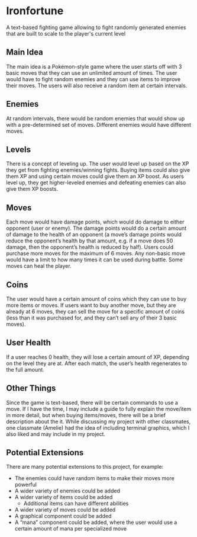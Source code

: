 # Ironfortune
A text-based fighting game allowing to fight randomly generated enemies that are built to scale to the player's current level
## Main Idea
The main idea is a Pokémon-style game where the user starts off with 3 basic moves that they can use an unlimited amount of times. The user would have to fight random enemies and they can use items to improve their moves. The users will also receive a random item at certain intervals.
## Enemies
At random intervals, there would be random enemies that would show up with a pre-determined set of moves. Different enemies would have different moves.
## Levels
There is a concept of leveling up. The user would level up based on the XP they get from fighting enemies/winning fights. Buying items could also give them XP and using certain moves could give them an XP boost. As users level up, they get higher-leveled enemies and defeating enemies can also give them XP boosts.
## Moves
Each move would have damage points, which would do damage to either opponent (user or enemy). The damage points would do a certain amount of damage to the health of an opponent (a move’s damage points would reduce the opponent’s health by that amount, e.g. if a move does 50 damage, then the opponent’s health is reduced by half). Users could purchase more moves for the maximum of 6 moves. Any non-basic move would have a limit to how many times it can be used during battle. Some moves can heal the player.
## Coins
The user would have a certain amount of coins which they can use to buy more items or moves. If users want to buy another move, but they are already at 6 moves, they can sell the move for a specific amount of coins (less than it was purchased for, and they can’t sell any of their 3 basic moves).

## User Health
If a user reaches 0 health, they will lose a certain amount of XP, depending on the level they are at. After each match, the user’s health regenerates to the full amount.
## Other Things
Since the game is text-based, there will be certain commands to use a move. If I have the time, I may include a guide to fully explain the move/item in more detail, but when buying items/moves, there will be a brief description about the it.
While discussing my project with other classmates, one classmate (Amelie) had the idea of including terminal graphics, which I also liked and may include in my project.

## Potential Extensions
There are many potential extensions to this project, for example:
- The enemies could have random items to make their moves more powerful
- A wider variety of enemies could be added
- A wider variety of items could be added
  - Additional items can have different abilities
- A wider variety of moves could be added
- A graphical component could be added
- A “mana” component could be added, where the user would use a certain amount of mana per specialized move
